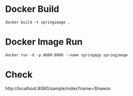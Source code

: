 # Docker Build
```
docker build -t springimage .
```

# Docker Image Run
```
docker run -d -p 8080:8080 --name springapp springimage
```

# Check
http://localhost:8080/sample/index?name=Shawon
